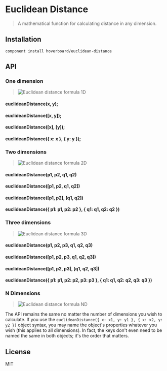# Euclidean Distance

> A mathematical function for calculating distance in any dimension.

## Installation

`component install hoverboard/euclidean-distance`

## API

### One dimension

> ![Euclidean distance formula 1D](http://goo.gl/WVo1e)

#### euclideanDistance(x, y);

#### euclideanDistance([x, y]);

#### euclideanDistance([x], [y]);

#### euclideanDistance({ x: x }, { y: y });

### Two dimensions

> ![Euclidean distance formula 2D](http://goo.gl/uZ2Xs)

#### euclideanDistance(p1, p2, q1, q2)

#### euclideanDistance([p1, p2, q1, q2])

#### euclideanDistance([p1, p2], [q1, q2])

#### euclideanDistance({ p1: p1, p2: p2 }, { q1: q1, q2: q2 })

### Three dimensions

> ![Euclidean distance formula 3D](http://goo.gl/QBqGG)

#### euclideanDistance(p1, p2, p3, q1, q2, q3)

#### euclideanDistance([p1, p2, p3, q1, q2, q3])

#### euclideanDistance([p1, p2, p3], [q1, q2, q3])

#### euclideanDistance({ p1: p1, p2: p2, p3: p3 }, { q1: q1, q2: q2, q3: q3 })

### N Dimensions

> ![Euclidean distance formula ND](http://goo.gl/eHDii)

The API remains the same no matter the number of dimensions you wish to
calculate. If you use the `euclideanDistance({ x: x1, y: y1 }, { x: x2, y: y2
})` object syntax, you may name the object's properties whatever you wish (this
applies to all dimensions). In fact, the keys don't even need to be named the
same in both objects; it's the order that matters.

## License

MIT
